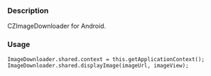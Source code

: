 ### Description

CZImageDownloader for Android.

### Usage

```
ImageDownloader.shared.context = this.getApplicationContext();
ImageDownloader.shared.displayImage(imageUrl, imageView);
```
